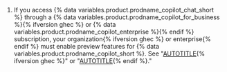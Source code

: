 1. If you access {% data variables.product.prodname_copilot_chat_short %} through a {% data variables.product.prodname_copilot_for_business %}{% ifversion ghec %} or {% data variables.product.prodname_copilot_enterprise %}{% endif %} subscription, your organization{% ifversion ghec %} or enterprise{% endif %} must enable preview features for {% data variables.product.prodname_copilot_short %}. See "[AUTOTITLE](/copilot/managing-copilot/managing-github-copilot-in-your-organization/setting-policies-for-copilot-in-your-organization/managing-policies-for-copilot-in-your-organization){% ifversion ghec %}" or "[AUTOTITLE](/copilot/managing-copilot/managing-copilot-for-your-enterprise/managing-policies-and-features-for-copilot-in-your-enterprise){% endif %}."
